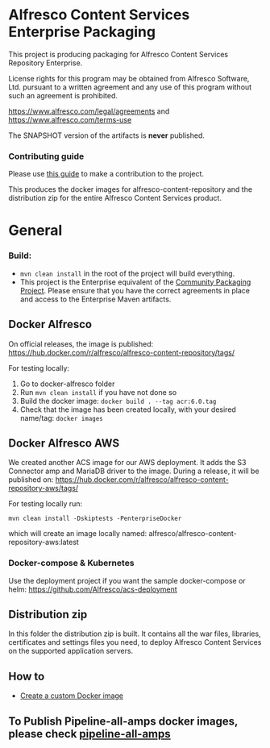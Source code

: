 
# Alfresco Content Services Enterprise Packaging
This project is producing packaging for Alfresco Content Services Repository Enterprise.

License rights for this program may be obtained from Alfresco Software, Ltd.
pursuant to a written agreement and any use of this program without such an
agreement is prohibited.

https://www.alfresco.com/legal/agreements and https://www.alfresco.com/terms-use

The SNAPSHOT version of the artifacts is **never** published.

### Contributing guide
Please use [this guide](CONTRIBUTING.md) to make a contribution to the project.

This produces the docker images for alfresco-content-repository and the distribution zip for the entire Alfresco Content Services product.

# General

### Build:
* ```mvn clean install``` in the root of the project will build everything.
* This project is the Enterprise equivalent of the [Community Packaging Project](https://github.com/Alfresco/acs-community-packaging).  Please ensure that you have the correct agreements in place and access to the Enterprise Maven artifacts.

## Docker Alfresco
On official releases, the image is published:
https://hub.docker.com/r/alfresco/alfresco-content-repository/tags/ 

For testing locally:
1. Go to docker-alfresco folder
2. Run ```mvn clean install``` if you have not done so
3. Build the docker image: ```docker build . --tag acr:6.0.tag```
4. Check that the image has been created locally, with your desired name/tag: ```docker images```

## Docker Alfresco AWS
We created another ACS image for our AWS deployment. It adds the S3 Connector amp and MariaDB driver to the image.
During a release, it will be published on:
https://hub.docker.com/r/alfresco/alfresco-content-repository-aws/tags/ 

For testing locally run:
```
mvn clean install -Dskiptests -PenterpriseDocker
```
which will create an image locally named: alfresco/alfresco-content-repository-aws:latest

### Docker-compose & Kubernetes
Use the deployment project if you want the sample docker-compose or helm: https://github.com/Alfresco/acs-deployment

## Distribution zip
In this folder the distribution zip is built. It contains all the war files, libraries, certificates and settings files you need, to deploy Alfresco Content Services on the supported application servers.


## How to

* [Create a custom Docker image](docs/create-custom-image.md)

## To Publish Pipeline-all-amps docker images, please check [pipeline-all-amps](docs/create-pipeline-all-amps-images.md)